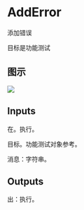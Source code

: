 # AddError

添加错误

目标是功能测试

## 图示

![]($-20221218-20404635.png)

## Inputs

在。执行。

目标。功能测试对象参考。

消息：字符串。  

## Outputs

出：执行。
